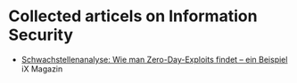 # Collected articels on Information Security

- [Schwachstellenanalyse: Wie man Zero-Day-Exploits findet – ein Beispiel](https://www.heise.de/hintergrund/Schwachstellenanalyse-Wie-man-Zero-Day-Exploits-findet-ein-Beispiel-9985671.html) iX Magazin 

